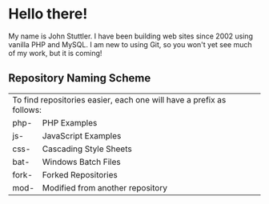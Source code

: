 # Hello there!

My name is John Stuttler.
I have been building web sites since 2002 using vanilla PHP and MySQL. 
I am new to using Git, so you won't yet see much of my work, but it is coming!

## Repository Naming Scheme

<table style="width: 100%; border: 0;">
  <tr>
    <td style="width: 100%;" colspan="2">
      To find repositories easier, each one will have a prefix as follows:
    </td>
  </tr>
  <tr>
    <td style="width: 10%;">
      php-
    </td>
    <td style="width: 90%;">
      PHP Examples
    </td>
  </tr>
  <tr>
    <td style="width: 10%;">
      js-
    </td>
    <td style="width: 90%;">
      JavaScript Examples
    </td>
  </tr>
  <tr>
    <td style="width: 10%;">
      css-
    </td>
    <td style="width: 90%;">
      Cascading Style Sheets
    </td>
  </tr>
  <tr>
    <td style="width: 10%;">
      bat-
    </td>
    <td style="width: 90%;">
      Windows Batch Files
    </td>
  </tr>
  <tr>
    <td style="width: 10%;">
      fork-
    </td>
    <td style="width: 90%;">
      Forked Repositories
    </td>
  </tr>
  <tr>
    <td style="width: 10%;">
      mod-
    </td>
    <td style="width: 90%;">
      Modified from another repository
    </td>
  </tr>
</table>

